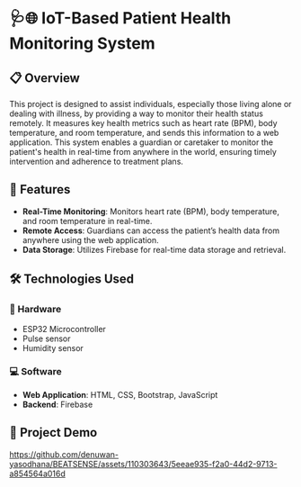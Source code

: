 


# 🩺🌐 IoT-Based Patient Health Monitoring System

## 📋 Overview
This project is designed to assist individuals, especially those living alone or dealing with illness, by providing a way to monitor their health status remotely. It measures key health metrics such as heart rate (BPM), body temperature, and room temperature, and sends this information to a web application. This system enables a guardian or caretaker to monitor the patient's health in real-time from anywhere in the world, ensuring timely intervention and adherence to treatment plans.

## 🚀 Features
- **Real-Time Monitoring**: Monitors heart rate (BPM), body temperature, and room temperature in real-time.
- **Remote Access**: Guardians can access the patient’s health data from anywhere using the web application.
- **Data Storage**: Utilizes Firebase for real-time data storage and retrieval.

## 🛠️ Technologies Used
### 🔧 Hardware
- ESP32 Microcontroller
- Pulse sensor
- Humidity sensor

### 💻 Software
- **Web Application**: HTML, CSS, Bootstrap, JavaScript
- **Backend**: Firebase 



## 👀 Project Demo
https://github.com/denuwan-yasodhana/BEATSENSE/assets/110303643/5eeae935-f2a0-44d2-9713-a854564a016d
